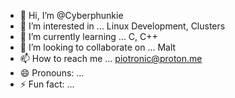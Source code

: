 - 👋 Hi, I’m @Cyberphunkie
- 👀 I’m interested in ... Linux Development, Clusters
- 🌱 I’m currently learning ... C, C++ 
- 💞️ I’m looking to collaborate on ... Malt
- 📫 How to reach me ... piotronic@proton.me
- 😄 Pronouns: ...
- ⚡ Fun fact: ... 

<!---
Cyberphunkie/Cyberphunkie is a ✨ special ✨ repository because its `README.md` (this file) appears on your GitHub profile.
You can click the Preview link to take a look at your changes.
--->
